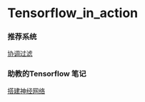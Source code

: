 # Tensorflow_in_action


### 推荐系统
[协调过滤](https://github.com/kevifunau/Tensorflow_in_action/blob/master/Advances%20in%20CF.ipynb)


### 助教的Tensorflow 笔记
[搭建神经网络](https://github.com/kevifunau/Tensorflow_in_action/blob/master/tensorflow_notes/course_03.py)

